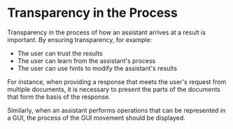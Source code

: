 # Transparency in the Process

Transparency in the process of how an assistant arrives at a result is important. By ensuring transparency, for example:

- The user can trust the results
- The user can learn from the assistant's process
- The user can use hints to modify the assistant's results

For instance, when providing a response that meets the user's request from multiple documents, it is necessary to present the parts of the documents that form the basis of the response.

Similarly, when an assistant performs operations that can be represented in a GUI, the process of the GUI movement should be displayed.
